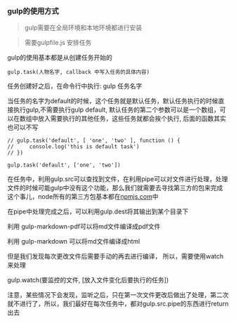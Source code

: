 ### gulp的使用方式

> gulp需要在全局环境和本地环境都进行安装

> 需要gulpfile.js 安排任务

gulp的使用基本都是从创建任务开始的

```
gulp.task(人物名字, callback 中写入任务的具体内容)
```

任务创建好之后，在命令行中执行: gulp 任务名字

当任务的名字为default的时候，这个任务就是默认任务，默认任务执行的时候直接执行gulp,不需要执行gulp default, 默认任务的第二个参数可以是一个数组，可以在数组中放入需要执行的其他任务，这些任务就都会挨个执行, 后面的函数其实也可以不写

```
// gulp.task('default', [ 'one', 'two' ], function () {
//     console.log('this is default task')
// })

gulp.task('default', ['one', 'two'])
```

在任务中，利用gulp.src可以查找到文件，在利用pipe可以对文件进行处理，处理文件的时候可能gulp中没有这个功能，那么我们就需要去寻找第三方的包来完成这个事儿，node所有的第三方包基本都在[npmjs.com](npmjs.com)中

在pipe中处理完成之后，可以利用gulp.dest将其输出到某个目录下

利用 gulp-markdown-pdf可以将md文件编译成pdf文件

利用 gulp-markdown 可以将md文件编译成html

但是我们发现每次更改文件后需要手动的再去进行编译， 所以，需要使用watch来处理

gulp.watch(要监控的文件, [放入文件变化后要执行的任务])

注意，某些情况下会发现，监听之后，只在第一次文件更改后做出了处理，第二次就不进行了，所以，我们最好在每次任务中，都对gulp.src.pipe的东西进行return出去   